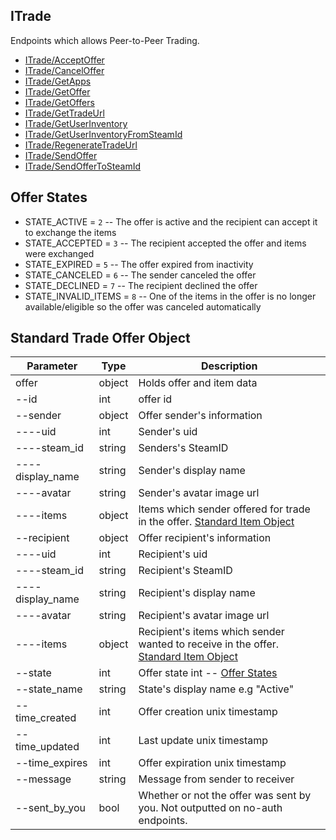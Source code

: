 ## ITrade

Endpoints which allows Peer-to-Peer Trading.
- [ITrade/AcceptOffer](ITrade/AcceptOffer.md)
- [ITrade/CancelOffer](ITrade/CancelOffer.md)
- [ITrade/GetApps](ITrade/GetApps.md)
- [ITrade/GetOffer](ITrade/GetOffer.md)
- [ITrade/GetOffers](ITrade/GetOffers.md)
- [ITrade/GetTradeUrl](ITrade/GetTradeUrl.md)
- [ITrade/GetUserInventory](ITrade/GetUserInventory.md)
- [ITrade/GetUserInventoryFromSteamId](ITrade/GetUserInventoryFromSteamId.md)
- [ITrade/RegenerateTradeUrl](ITrade/RegenerateTradeUrl.md)
- [ITrade/SendOffer](ITrade/SendOffer.md)
- [ITrade/SendOfferToSteamId](ITrade/SendOfferToSteamId.md)


## Offer States
- STATE_ACTIVE = `2`        -- The offer is active and the recipient can accept it to exchange the items
- STATE_ACCEPTED = `3`      -- The recipient accepted the offer and items were exchanged
- STATE_EXPIRED = `5`       -- The offer expired from inactivity
- STATE_CANCELED = `6`      -- The sender canceled the offer
- STATE_DECLINED = `7`      -- The recipient declined the offer
- STATE_INVALID_ITEMS = `8` -- One of the items in the offer is no longer available/eligible so the offer was canceled automatically


## Standard Trade Offer Object

Parameter | Type | Description
--------- | -----| -------- 
offer    | object | Holds offer and item data
--id    | int | offer id
--sender| object | Offer sender's information
----uid  | int | Sender's uid
----steam_id | string | Senders's SteamID
----display_name | string | Sender's display name
----avatar | string | Sender's avatar image url
----items| object | Items which sender offered for trade in the offer. [Standard Item Object](/IItem.md#standard-item-object)
--recipient| object | Offer recipient's information
----uid  | int | Recipient's uid
----steam_id | string | Recipient's SteamID
----display_name | string | Recipient's display name
----avatar | string | Recipient's avatar image url
----items| object | Recipient's items which sender wanted to receive in the offer. [Standard Item Object](/IItem.md#standard-item-object)
--state | int | Offer state int -- [Offer States](/ITrade.md#offer-states)
--state_name | string | State's display name e.g "Active"
--time_created | int | Offer creation unix timestamp
--time_updated | int | Last update unix timestamp
--time_expires | int | Offer expiration unix timestamp
--message | string | Message from sender to receiver
--sent_by_you | bool | Whether or not the offer was sent by you. Not outputted on no-auth endpoints.
